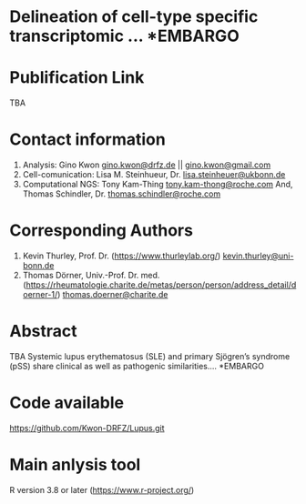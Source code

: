 # Delineation of cell-type specific transcriptomic ... *EMBARGO

# Publification Link
TBA

# Contact information
1. Analysis: Gino Kwon
  gino.kwon@drfz.de || gino.kwon@gmail.com
2. Cell-comunication: Lisa M. Steinhueur, Dr.
  lisa.steinheuer@ukbonn.de
3. Computational NGS: Tony Kam-Thing
  tony.kam-thong@roche.com 
And, Thomas Schindler, Dr. 
  thomas.schindler@roche.com

# Corresponding Authors
1. Kevin Thurley, Prof. Dr. (https://www.thurleylab.org/)
  kevin.thurley@uni-bonn.de
2. Thomas Dörner, Univ.-Prof. Dr. med. (https://rheumatologie.charite.de/metas/person/person/address_detail/doerner-1/)
  thomas.doerner@charite.de 

# Abstract
TBA
Systemic lupus erythematosus (SLE) and primary Sjögren’s syndrome (pSS) share clinical as well as pathogenic similarities.... *EMBARGO

# Code available
https://github.com/Kwon-DRFZ/Lupus.git

# Main anlysis tool
R version 3.8 or later (https://www.r-project.org/)
